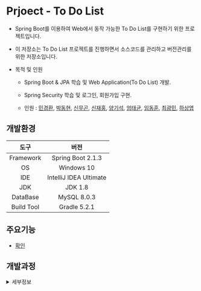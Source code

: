 Prjoect - To Do List
===
* Spring Boot를 이용하여 Web에서 동작 가능한 To Do List를 구현하기 위한 프로젝트입니다.

* 이 저장소는 To Do List 프로젝트를 진행하면서 소스코드를 관리하고 버전관리를 위한 저장소입니다.

* 목적 및 인원
  
  * Spring Boot & JPA 학습 및 Web Application(To Do List) 개발.

  * Spring Security 학습 및 로그인, 회원가입 구현.

  * 인원 : [민경환](https://www.github.com/ber01), [박동현](https://www.github.com/pdh6547), [신무곤](https://www.github.com/mkshin96), [신재홍](https://www.github.com/woghd9072), [양기석](https://www.github.com/yks095), [엄태균](https://www.github.com/etg6550), [임동훈](https://www.github.com/dongh9508), [최광민](https://www.github.com/rhkd4560), [하상엽](https://www.github.com/hagome0)

## 개발환경

|도구|버전|
|:---:|:---:|
| Framework |Spring Boot 2.1.3 |
| OS |Windows 10|
|IDE |IntelliJ IDEA Ultimate |
|JDK |JDK 1.8|
|DataBase |MySQL 8.0.3|
|Build Tool |Gradle 5.2.1|

## 주요기능 

 * [확인](https://github.com/dongh9508/Project-ToDoList/tree/master/image/MainFunction)

## 개발과정
<details><summary>세부정보</summary>

### project-day-1 

  * Spring-Boot-Web-TDL 프로젝트 생성.

  * ToDoList 클래스 설계 및 생성.

    * Idx(키) -> Integer

    * Description(내용) -> String

    * Status(완료 여부) -> Boolean

    * CreatedDate(생성 시간) -> LocalDateTime

    * CompletedDate(완료 시간) -> LocalDateTime


### project-day-2

  * 프로젝트 패키지 생성.

    * 도메인, 컨트롤러, 서비스, 레포지토리 패키지 생성.

  * 프로젝트와 MySQL 연동 및 테스트

    * application.yml 및 build.gradle 수정

    * MySQL DB에 데이터 삽입 및 [확인.](./image/1.png)

  * 서비스 호출 및 뷰 반환을 위한 ToDoListController 클래스 생성.

  * 저장소 호출 및 데이터 반환을 위한 ToDoListService 클래스 생성.

  * 데이터를 보여주기 위한 list.html 생성

    * 부트 스트랩을 이용해서 뷰 꾸미기.
    
    * 부트 스트랩을 Spring 프레임워크에서 사용시에 경로 매핑을 주의해야함.

        * CSS 적용 시, 경로는 /static/css가 아니라 /css로 경로 설정해야 함.

            * `<link rel="stylesheet" href="/css/bootstrap.min.css"/>`
    
    * 부트스트랩을 활용한 뷰 [확인](./image/2.png)

  * IntelliJ IDEA 와 MySQL [연동](./image/3.png)


### project-day-3

  * View 수정 및 [업데이트](./image/4.png)


### project-day-4

  * View 수정 및 업데이트

    * css 설정 값 추가 및 수정 
    
    * Header와 Footer 생성.


### project-day-5

  * to do list 목록의 CRUD를 위한 ToDoListRestController 클래스 생성.

    * to do list 목록의 생성을 위한 값을 View에서 Input을 통해 받아옴.

    * 받아온 Input값을 postToDoList 메소드를 통해서 및 PostMapping으로 url 매핑 처리후 ToDoListService에서 로직 처리.

    * ToDoListService에서 로직을 통해 DB에 값을 저장 한 뒤 View가 Redirect 된 후 저장된 목록 출력.


### project-day-6

  * to do list 목록의 삭제 기능과 상태와 내용 업데이트 기능 구현

    * 삭제를 하기 위해서 @PathVariable를 통해서 idx 값을 받아온 뒤 DeleteMapping으로 매핑시킨 뒤, deleteToDoList 메소드를 생성해서 로직 처리.

    * 상태와 내용 업데이트를 위해서  @PathVariable를 통해서 idx 값을 받아온 뒤 PutMapping으로 매핑시킨 뒤, putDescription, putStatus 메소드를 생성해서 로직 처리.

  * 기존의 View에서 [업데이트](./image/5.png)


### project-day-7

  * User 모델과 ToDoList 모델 1 : 1 관계 설정.

  * User 도메인 클래스 생성

    * Idx(키) -> Integer

    * Name(이름) -> String

    * Email(이메일) -> String

    * Password(비밀번호) -> String
  
  * 기존의 ToDoList 클래스에 User 컬럼 추가.

    ```java
    @OneToOne(fetch = FetchType.LAZY)
    private User user;
    ```

  * User 객체 생성 후 MySQL DB에 데이터 삽입.

    * CommandLineRunner를 이용해서 생성 로직 처리.

  * User 객체를 이용하기 위해서 Controller, Repository, Service 클래스 생성.

  * ToDoListController 클래스와 ToDoListRestController의 수정을 통해서 User 객체 값 [저장](./image/6.png).


### project-day-8

  * 로그인 기능 구현

    * 로그인 관련 처리를 위한 LoginController 클래스 생성

    * 로그인 뷰 [생성](./image/7.png).

  * 회원가입 기능 구현

    * 회원가입 관련 처리를 위한 RegisterController 클래스 생성

    * 회원가입 뷰 [생성](./image/8.png).
  
  * 회원가입 확인

    * Username, Email, Password Ajax 객체 생성 후, 데이터 전송.

    * 필요한 값을 받아와서 회원가입 로직을 통해 유저에 필요한 값을 저장 후, 유저 [생성](./image/9.png).

  * 로그인 확인

    * Username, Password Ajax 객체 생성 후, 데이터 전송.

    * loginUser 함수 생성 후, 필요한 값을 받아온 후 로그인 체크.

      * Username이 존재하지 않을 경우, 로그인 실패.

      * Username이 존재할 경우, password가 일치 하지 않을시 로그인 실패.

      * Username이 존재할 경우, password가 일치하다면 로그인 성공.


### project-day-9

  * 로그인을 하지 않고 To Do List url로 이동할 경우, 로그인 화면으로 redirect 되도록 설정.

  * To Do List에 현재 로그인을 한 유저가 등록한 To Do 항목과 Complete 항목이 보이도록 설정.

  * To Do가 등록될 때, DB의 To Do List의 테이블에도 현재 로그인 한 유저의 Idx가 [저장](./image/tododb.png)됨.


### project-day-10

  * User 모델 객체와 ToDoList 모델 객체간 관계를 단방향 관계에서 양방향 관계로 재설정.

    * `@OneToMany` 어노테이션과 `@ManyToOne` 어노테이션을 사용하여 관계성 재설정.

    * Foreign Key를 가지고 있고 OwnerShip을 가지고 있는 모델 객체에 `@ManyToOne` 어노테이션을 사용.

    * OwnerShip을 가지고 있지 않은 모델 객체에 `@OneToMany` 어노테이션을 사용.

    * `@OneToMany`를 사용한 모델 객체에 `@OneToMany` 어노테이션의 속성 중 하나인 mappedby로 OwnerShip을 가지고 있는 객체의 변수명을 기입한다.

    * OwnerShip을 가지고 있지 않은 모델 객체에는 OwnerShip을 가지고 있는 모델 객체로 된 필드를 Collection 자료형으로 선언한다.

  * ToDoList 모델에 `@ManyToOne` 어노테이션을 사용하고, User 모델에 `@OneToMany` 어노테이션을 사용해서 N : 1 양방향 관계로 설정.

  * 테이블 및 코드 [확인](https://github.com/dongh9508/Project-ToDoList/tree/master/image/RelationShip)


### project-day-11

  * 현재 User가 자신이 등록한 ToDoList를 가지고 있어야 한다.

  * User 도메인 클래스의 `@OneToMany` 어노테이션의 속성으로 FetchType을 EAGER로 설정한다.

  * User 도메인 클래스에 있던 List<ToDoList> todolists 필드에 현재 유저가 작성한 ToDoList 목록을 넣기 위해 ArrayList로 생성한다.

  * User 도메인 클래스의 List<ToDoList> todolists 필드에 현재 유저가 작성한 ToDoList 목록을 넣기 위한 add 메소드 생성.

    ```java
    public class User {
      
      ...
      ...
      ...

      @OneToMany(mappedBy = "user", fetch = FetchType.EAGER)
      private List<ToDoList> toDoLists = new ArrayList<>();

      ...
      ...

      public void add(ToDoList toDoList) {
        toDoList.setUser(this);
        this.toDoLists.add(toDoList);
      }
    }
    ```


### prjoect-day-12

  * /list url로 redirect 될 때마다 콘솔에 현재 User의 Idx와 User가 가지고 있는 ToDoList들의 객체들을 출력.

  * Spring Security 적용을 위한 테스트 프로젝트 생성.

    * Spring Security를 위한, 의존성 설정.

      ```java
      dependencies {
        implementation 'org.springframework.boot:spring-boot-starter-data-jpa'
        implementation 'org.springframework.boot:spring-boot-starter-thymeleaf'
        implementation 'org.springframework.boot:spring-boot-starter-web'
        compile 'org.springframework.security:spring-security-web:4.2.7.RELEASE'
        compile 'org.springframework.security:spring-security-config:4.2.7.RELEASE'
        compileOnly 'org.projectlombok:lombok'
        runtimeOnly 'org.springframework.boot:spring-boot-devtools'
        runtimeOnly 'com.h2database:h2'
        runtimeOnly 'mysql:mysql-connector-java'
        testImplementation 'org.springframework.boot:spring-boot-starter-test'
      }
      ```
    
    * application.yml 설정.

      ```java
      server:
        port: 8080

      logging:
        level:
          root: WARN
          org.springframework.web: INFO
          org.springframework.security: INFO

      spring:
        thymeleaf:
          cache: false
      ```

    * templates에 필요한 index.html, login.html, user/index.html 생성.

    * 스프링 시큐리티를 이용한 로그인을 위한 코드 작성.

      * MainController 클래스 생성.

      * SecurityConfig 클래스 생성.

        * SecurityConfig 클래스에 WebSecurityConfigurerAdapter 클래스를 상속받고, `@EnableWebSecurity` 어노테이션을 적용함.

        * configure() 메소드와, configureGlobal() 메소드 작성.

          * configureGlobal() 메소드의 인메모리 인증 코드 부분의 password 부분을 인코딩 해주지 않아서 에러가 일어남.

          * PasswordEncoder 클래스를 이용해서 인코딩 에러가 일어나는 부분을 해결.


### prjoect-day-13

  * day-12에서 생성한 프로젝트에서 [GUIDE](https://spring.io/guides/gs/securing-web)를 통해 코드 실습 진행.

  * 템플릿에 `home.html` 과 `hello.html` 를 생성하고, MvcCofig 클래스를 생성.

  * MvcConfig 클래스를 생성한 뒤에, `@Configuration` 어노테이션을 붙여주고, `WebMvcConfiguer` 인터페이스를 상속받는다.

  * 그 이후, `addViewController(ViewControllerRegistry registry)` 메소드를 오버라이딩 한 뒤, registry에 `ViewController`를 추가한다.

    * `registry.addViewController("/home").setViewName("home");`

    * /home url로 이동했을 때, `home`이라는 이름의 view name을 가진 `home.hml`로 매핑해주는 방식이다.

    * 그 밖에 다른 ViewController도 추가한다.

  * 그 이후, 스프링 시큐리티 의존성을 추가하고, 실행해보면 모든 페이지가 잠금이 걸린다.

  * 시큐리티 설정을 위한 WebSecurityConfig 클래스를 생성하고 WebSecurityConfigurerAdapter 클래스를 상속받는다.

    * WebSecurityConfig 클래스에 `@Configuration` 어노테이션과 `@EnableWebSecurity` 어노테이션을 사용한다.

    * `@EnableWebSecurity` 어노테이션을 사용하는 순간, 스프링 부트가 제공하는 스프링 시큐리티 설정을 따라간다고 가정한다.

    *  WebSecurityConfig 클래스에 HttpSecurity를 파라미터로 갖는 configure() 메소드 오버라이딩.

      * `.authorizeRequests()` 은 요청에 대해 어떻게 보안을 걸 것인가에 대한 설정 메소드이다.

      * `.antMatchers()` 는 특정한 패턴에 대한 요청들의 처리하기 위한 설정값이다.

      * `.antMatchers().permitAll()` 는 `.antMatchers()`로 지정된 패턴에 대한 요청들은 전부다 허용하라는 의미이다.

        * `.antMatchers("/", "/home").permitAll()` / 와 /home에 대해서는 전부 허용하라, 로그인을 안한 사용자에게도 보이도록 설정.

      * `.anyRequest().authenticated()` 이외의 요청들은 인증이 필요한 요청이라, 인증된 사용자만 가능하다는 의미.

      * `.formLogin()` 속성은 Login에 관한 속성이다. `.anyRequest().authenticated()` 속성으로 인해서 이외의 요청들은 formLogin으로 설정된 loginPage로 이동.

      * `.loginPage()` 은 loginPage로 가는 Url이 어떤것인가에 대한 설정이다.
      
      * `.logout()` 메소드는 로그아웃에 대한 속성 값에 대한 설정이다.

        * `.logoutUrl()` 메소드는 로그아웃시 Redirect 되는 Url을 결정한다.

    * WebSecurityConfig 클래스에 userDetailsService() 메소드 오버라이딩.

      * UserDetails 클래스를 통해 user 생성.

        * `.withDefaultPasswordEncorder()` 속성을 통해 패스워드 인코딩 설정.

        * `.userName()` 을 통해 user 이름 설정.

        * `.password()` 을 통해 패스워드 설정

        * `.roles()` 을 통해 권한 설정.

        * InMemoryUserDetailsManager 클래스를 통해 인 메모리에 유저를 저장.

    * `login.html` 생성

    * `hello.html` 코드 변경, 로그인된 사용자의 정보 표시 및 로그아웃 버튼 생성.

    * 결과

      * 로그인을 하기전까지는 `/` 과 `/home` 과  `/loign` url만 접근 가능.

      * 로그인을 하기전까지는 허용된 url 이외의 url 접근시, `/loign` url로 Redirect

      * 로그인을 성공하면, 기존에 `/home`에서 이동하고자 했던, `/hello` url로 접근할 수 있다.

      * 로그아웃을 하면, 다시 `/login` url로 돌아간다.

      * 즉, 스프링 시큐리티를 통해서 로그인을 성공시키면, 유저는 인증된 사용자가 되고, 인증된 사용자가 가질수 있는 권한을 가지게 된다.

      * 위 코드는 인증된 사용자에게 `/home` 으로 접근을 할 수 있게 하는 권한을 부여하였다.


### prjoect-day-14

  * [GUIDE](https://spring.io/guides/gs/securing-web)를 통해 진행했던 실습 코드를 수정 및 리팩토링.

  * 지난 코드 내용 [리뷰](https://github.com/dongh9508/Project-ToDoList/tree/master/image/SECREVIEW)

  * 이전에 진행했던 UserDetails 클래스를 통해서 인 메모리에 유저를 저장했던 방식은 테스트 코드에서 주로 쓰이는 방식.

  * 현실적인 User를 생성하기 위해서 이전 코드에서 UserDetails 클래스 코드 부분 제거.

  * AccountController, AccountService, AccountRepository 생성.

  * AccountService 클래스에서 UserDetailsService 인터페이스를 상속받는다.

    * `loadUserByUsername()` 메소드를 오버라이딩한다.

      * `loadUserByUsername()` 메소드에서 파라미터로 받은 username으로 Account를 레포에서 찾아오고, 찾아온 Account를 UserDetalis 인터페이스로 변환한다.

      * Account는 현재 프로젝트만의 도메인이므로, 스프링 시큐리티는 이 도메인을 알 수가 없기 때문에, 스프링 시큐리티가 알 수 있도록 UserDetalis 인터페이스로 변환한다.

      * UserDetalis 객체가 생성된 코드.

        ```java
        UserDetails userDetails = new UserDetails() {
            @Override
            public Collection<? extends GrantedAuthority> getAuthorities() {
                return null;
            }

            @Override
            public String getPassword() {
                return null;
            }

            @Override
            public String getUsername() {
                return null;
            }

            @Override
            public boolean isAccountNonExpired() {
                return false;
            }

            @Override
            public boolean isAccountNonLocked() {
                return false;
            }

            @Override
            public boolean isCredentialsNonExpired() {
                return false;
            }

            @Override
            public boolean isEnabled() {
                return false;
            }
        }
        ```
      * ROLE에 관한것을 원래는 따로 만들어야 하나, 간단하게 UserDetails 안에 ROLE을 만들어서 처리함.

      * User를 생성하기 위해서 WebSecurityConfig 클래스에서 `/careate` url도 인증없이 접속할 수 있도록 수정.

      * 프로젝트 빌드 후, `/create` url로 이동하면, 생성된 계정을 [확인](./image/22.png)이 가능하다.

        * 해당 url로 이동했을 때, 패스워드가 그대로 노출되기 때문에 문제가 됨. 이런식으로 해선 안됨.

      * 확인된 계정으로 로그인을 하더라도, 콘솔 로그창에 에러가 출력되면서 로그인이 되지 않음.

        * 에러를 확인해본 결과, password 인코딩 문제가 에러의 원인이 됨.

        * 해결을 위해선 WebSecurityConfig 클래스에 PasswordEncoder 타입의 passwordEncoder() 메소드를 `@Bean`으로 등록.

          ```java
          @Bean
          public PasswordEncoder passwordEncoder() {
              return PasswordEncoderFactories.createDelegatingPasswordEncoder();
          }
          ```
        * AccountService 클래스에서 account의 패스워드를 불러와서 PasswordEncoder 클래스를 통해서 인코딩을 거친 후 저장.
      
      * 프로젝트 재빌드 후, `/create` url로 이동하면, 생성된 계정의 패스워드가 인코딩 된 것을 [확인](./image/23.png)할 수 있다.

      * 인코딩을 거친 후에는 로그인 시에 콘솔에 나타났던 패스워드 인코딩 에러가 일어나지 않고 정상 로그인이 됨.   

      * UserDetalis 객체를 쓸 경우, 코드가 길어지기 때문에, 가독성이 떨어진다. 
      
      * 스프링 시큐리티 자체에 내장되어 있는 User라는 객체가 UserDetalis를 상속받으므로 User 객체로 대체하면 장황한 코드를 줄일 수 있음.

        * 첫번째 파라미터는 User ID, 두번째는 패스워드, 세번째는 해당 유저의 ROLE이 들어감.

        ```java
        return new User(account.getEmail(), account.getPassword(), authorities);
        ```

      * 생성된 ROLE에 의해서 WebSeucrityConfig 클래스에서 접근 권한에 대해 다르게 설정이 가능.

        * `.antMatchers("/admin/**").hasRole("ADMIN")` 와 같이 설정한다면, `/admin` 으로 시작되는 모든 url은 ADMIN ROLE을 가진 유저만 접근이 가능하단 의미가 됨.


### prjoect-day-15

  * ToDoList 프로젝트에 Spring Security 적용.

  * 기존의 build.gradle 에 Spring Security 을 위한 의존성 추가.

    ```java
    compile("org.springframework.boot:spring-boot-starter-security")
    ```
  
  * 프로젝트 하부에 config 패키지를 생성하고 스프링 시큐리티를 설정을 위한 SecurityConfig 클래스 생성.

    * SecurityConfig 클래스에 `@EnableWebSecurity` 어노테이션을 사용하고, WebSecurityConfigurerAdapter 클래스를 상속받는다.

    * 위와 같이 진행할 경우, 사이트 전체가 잠겨서 configure() 메소드를 오버라이딩 해서 페이지의 인증을 해제.

    * 자원에 대한 접근 해제, 모든 경로에 대해 PermitAll.

  * UserRole 도메인을 생성.

    * User와 `@ManyToOne` 어노테이션을 사용해서 관게성을 가진다.

    * User 클래스 쪽에서 UserRole과 `@OneToMany` 관계를 갖고, 엔티티들의 영속관계를 한번에 처리하기 위해, casccade 속성을 주고, UserRole과 User를 둘다 즉시 조회하기 위해서 fetchtype은 EAGER로 설정한다.

    * 관계성을 매핑하고 난 이후, 'entityManagerFactory' 에러가 발생.

      * 기존의 ToDoList와의 관계성 매핑으로 인해서, UserRole과의 관계와 충돌 발생. ToDoList의 FetchType을 Lazy로 주면서 해결.
    
    * 도메인 간의 관계성 설정을 마친후, 계정 생성 시도.

      * Spring Security를 적용할 경우, 기존의 Ajax의 POST 호출 시 403 Forbidden 에러가 발생.

      * 원인은 csrf 필터로 인해서, csrf 토큰 값이 누락되어서 발생하는 문제. 

      * Ajax 요청 Header에 csrf token 정보를 포함해서 전송.

  * UserDTO 도메인 생성.

    * DTO : 각 계층간의 데이터 교환을 위해 사용되는 순수 객체, DTO는 각 계층간 데이터 전송을 위해 아무런 로직을 갖지 않고 오직 데이터를 담기 위해 사용되는 필드와 Getter/Setter 메서드만 가지는 객체이다.

    * DTO를 사용하는 이유.

      * 어떤 값을 요청할 때, 그 요청한 값을 DTO에 담지 않고 일일이 하나씩 응답해준다면, 네트워크에 엄청나게 많은 트래픽이 발생하기 떄문에 트래픽을 줄이기 위함.

      * @Vaild 어노테이션과 BindingResult 클래스 그리고 DTO 클래스 내에 있는 @NotEmpty, @NotNull, @Email 어노테이션을 통해서 회원가입을 위한 데이터에 유효성 검증을 위해서도 사용하였다.

  * 계정 생성 시에 DB를 조회해서 아이디와 이메일이 중복인지 아닌지 중복 검사 체크.

    * 이상이 없다면, UserRepository에 저장.

  * 계정 생성 성공.

    * 비밀번호가 암호화되서 저장된것을 [확인](./image/24.png)

  * 생성된 계정을 통해서 스프링 시큐리티가 적용된 로그인 로직 구성.

    * 기존의 UserService 클래스에 UserDetailsService 클래스를 상속.

      * loadUserByUsername(String username) 메소드를 오버라이딩.

      * 로그인을 할 때 입력한 username 값을 통해서 DB에서 현재 유저를 찾아온 후, 유저 클래스 생성하여 매핑.

      * 매핑된 유저에 ROLE 필드에 관한 값을 세팅 후, 스프링 시큐리티에서 제공하는 유저 객체에 파라미터로 유저의 아이디, 비밀번호, Roles의 리스트까지 넣고 리턴.

    * SecurityConfig 클래스에서 configureGloba() 메소드에 패스워드 인코딩 처리를 해줌.

    * SecurityConfig 클래스에서 configure() 메소드를 통해서 로그인의 성공 여부에 따른 URL 매핑을 통해 로그인 과정 마무리.

    * 성공적인 로그인을 할 경우, `/list`로 이동되어서 ToDoList의 View를 띄어줌.

    * ToDoList 쪽에 로그아웃 버튼 생성.

      * 로그아웃 버튼을 통해서 로그인 화면으로 이동.

    * 404 에러 페이지와 500 에러 페이지에 따른 뷰 이동.

      * ErroPagerController 클래스 생성 후, 에러 예외 처리 후 에러 뷰 매핑.

    * 스프링 시큐리티를 사용하여 로그인을 했을 때, 현재 사용자 정보를 세션에서 불러오기.

      * 로그인이 성공 한 이후 ToDoList View가 화면 출력 될 떄와 현재 로그인한 유저로 글을 등록 할 때, 현재 유저 정보를 세션에서 가져와야 한다.

      * ToDoListController 클래스에서 /todolist URL에 대해서 GetMapping과 PostMapping을 진행하는 메소드에서 파라미터로 @AuthenticationPrincipal 어노테이션과 함께 스프링 시큐리티에서 제공하는 유저 객체를 추가한다.

      * 그리고 그 유저 객체의 `.getUsername()` 메소드를 통해서 현재 로그인한 유저의 정보를 세션에서 불러올 수 있다.

        ```java
        @Controller
        @RequestMapping("/todolist")
        public class ToDoListController {

          ....
          ....

          @GetMapping
          public String list(Model model, @AuthenticationPrincipal org.springframework.security.core.userdetails.User currentUser) {
              User user = userService.findUserId(currentUser.getUsername());
              model.addAttribute("todoList", toDoListService.findToDoList(user));
              return "todolist/list";
          }

          @PostMapping
          public ResponseEntity<?> postToDoList(@RequestBody @Valid ToDoList toDoList, BindingResult result,
                                          @AuthenticationPrincipal org.springframework.security.core.userdetails.User currentUser) {
              if(result.hasErrors()) {
                  userService.validation(result);
              }

              User user = userService.findUserId(currentUser.getUsername());
              toDoListService.PostToDoList(toDoList, user);
              return new ResponseEntity<>("{}", HttpStatus.CREATED);
          }

          ....
          ....

        }
        ```
  

### prjoect-day-16

  * 유효성 검증을 위한 코드 일부 수정.

    * UserDTO 클래스에서 컬럼들에 선언해줬던  `@NotEmpty` 어노테이션에서 `@NotBlank` 어노테이션으로 변경.

      * `@NotEmpty` 어노테이션의 경우, null 값과 empty 값은 검증에서 허용하지 않지만, white space 값은 허용하기 떄문에, `@NotBlank` 어노테이션으로 변경.<br><br>
    
      |     | `@NotNull` | `@NotEmpty` |`@NotBlank` |
      :------: | :------------: | :----------: | :-----: |
      | null  | 허용하지 않음 |허용하지 않음 | 허용하지 않음 |
      |  "" | 허용 | 허용하지 않음 | 허용하지 않음 |
      | " "(space)  | 허용 | 허용 | 허용하지 않음 |


  * User 클래스 컬럼 일부 수정.

    * 컬럼으로 들어가는 필드들에 적용되어있는 `@Column` 어노테이션의 속성값을 `@Column(nullable = false)` 으로 변경.

    * User 도메인으로 인해 DB 테이블이 생성될 때, null 이 되어선 안되는 컬럼들에 대해서 Not Null 제약을 걸어주기 위해서 nullable 속성값을 `@Column` 어노테이션에 추가함. 


### prjoect-day-17

  * 유효성 검증을 위한 코드 일부 추가 및 유효성 검증 부분 마무리.

    * 기존의 DTO 객체단에서 진행하던 검증에 더 해서 프론트 단에서 추가 검증을 진행하기 위해서 프론트 코드 추가.

    * 회원가입 할 때 아이디와 비밀번호 길이에 대한 검증 및 이메일 형식 검증 부분 추가.

    * 로그인을 진행할 때, 아이디 길이와 비밀번호 길이를 프론트 단에서도 검증하는 코드 추가.

    * 로그인 실패시와 로그아웃시에도 그 정보를 출력하는 html 태그 추가.

    * 회원가입시에 Register를 누르기 전에도, 아이디가 중복인지 이메일이 중복인지 뷰를 통해서 나타날 수 있도록 코드 수정.


### prjoect-day-18

  * 부분적 테스트 코드 작성 시작.

    * LoginControllerTests 클래스 생성.

      * Ajax 혹은 client의 Request를 테스트 하기 위해서 WebApplicationContext 클래스와 MockMvc 클래스를 사용.

      * root url 접근시의 get 매핑 테스트 코드 작성.

      * 로그인 페이지 접근시의 get 메핑 테스트 코드 작성.

  * 이후에도 여러 테스트 코드를 추가적으로 작성해서 추가할 예정.


### prjoect-day-19

  * 소스코드 통합.

  * 계층형 ToDoList 구현하기.

    * 계층형 ToDoList를 위한 Coment 도메인 생성.

      * `idx(키)` -> `Long`

      * `content(내용)` -> `String`

      * `createdDate(생성시간)` -> `LocalDateTime`

      * `modifiedDate(수정시간)` -> `LocalDateTime`

    * Comment 도메인을 생성함으로써 CommentRepository, CommentController, CommentService 클래스 생성.

  * Comment 등록을 위한 View [생성](./image/25.png)

  * View에서 데이터 값을 전송하기 위한, CommentDTO 클래스 생성.

  * 댓글 등록 및 데이터 베이스 값 저장.

    * Comment 도메인과 ToDoList 도메인의 관계성 매핑.

      * Comment 도메인에서 `@ManyToOne` 관계 매핑.

      * ToDoList 도메인에서 `@OneToMany` 관계 매핑.

    * CommentController 클래스에서 댓글 등록을 위한 Post 요청 메소드 생성.

      * Post 요청 메소드 내에서 등록을 위한 비지니스 로직을 처리하기 위해 서비스 호출.

      * 댓글 등록할 때, 댓글의 데이터에 대한 유효성 검증을 위한, 서비스 호출. (`validation()`)

      * 검증이 끝났다면, `@Builder` 어노테이이션을 이용한 빌더 패턴을 이용해서 Comment 객체 생성 후, ToDoList의 add 메소드 실행.

      * 마지막으로 CommentRepository 에 필요한 로직을 처리한 Comment 객체 저장.

      * 댓글 등록 View에서 AJAX 호출을 통해서 Post 메소드 호출을 한 뒤, DB에 Comment 값 [저장완료](./image/26.png)


### prjoect-day-20

  * 사용하지 않은 css, js 파일 모두 삭제.

  * 중복되는 코드 부분들은 하나로 통일.

  * 깔끔한 뷰를 위해서 html 및 css 그리고 js 코드 부분 수정.

  * 댓글을 입력하면 입력한 View가 DB 값에 저장 이후, To Do List에 출력되도록 설정.

  * 댓글 수정 및 삭제 구현.

    * 댓글 수정 및 삭제를 위한 비지니스 로직 추가 및 put 매핑과 delete 매핑 추가.

    * 댓글 수정 및 삭제를 하기 위해 View에서 AJAX 호출을 통해서 put 또는 delete 메소드 호출을 한 뒤, DB에 Comment 수정 또는 삭제 적용.

  * 계층형 ToDo로 작성된 댓글에 대해서도 완료 여부에 대한 설정 가능.

    * Comment 도메인에 Status 컬럼 추가 및 체크 박스 여부에 따라 Status 값이 False 또는 True로 변경.


### prjoect-day-21

  * 계층형 ToDoList 완료 여부 설정 및 컬럼 추가.

  * 계층형 ToDoList 삽입, 삭제, 수정, 완료시에 페이지가 Reload가 되어서 접히는 이슈 해결.

    * 데이터를 CommentDTO 객체를 이용해서 서버에 보낸 뒤, 다시 CommentDTO를 반환받아서 그 객체를 토대로 자바스크립트 객체 생성.

    * 자바스크립트로 생성한 Comment 객체를 이용해서 페이지를 리로드 하지 않고, 삽입, 수정, 삭제 한 로직에 따른, 뷰를 반영. 


### prjoect-day-22

  * ToDoList 수정 진행시에, 수정 버튼 디자인 변경 및 다른 삭제, 코맨트, 체크박스 등의 버튼들을 비활성화 처리.

  * 계층형 ToDoList 수정시에도, 수정 버튼 디자인 변경 및 다른 삭제 및 체크박스 버튼 들을 비활성화 처리.

  * 일부 HTML의 CSS 속성 및 View 변경.


### prjoect-day-23

  * 개선사항 및 모든 문제들은 [issue](https://github.com/dongh9508/Project-ToDoList/issues)로 등록해서 관리.

  * 등록된 이슈들을 토대로 이슈들을 처리하기 위한 Branch 생성 후, 문제가 없을 경우, Master Branch로 Merge 하는 방식으로 프로젝트를 진행할 예정임.

  * UserDTO 클래스의 유효성 검증 어노테이션인 `@Pattern` 어노테이션 추가.

    * 테스트 코드를 원할하게 동작하기 위해서, 기존의 js가 처리해주던 프론트에서의 검증 뿐만 아니라, 백앤드에서도 아이디 및 비밀번호를 검증해주기 위해 추가. 

  * [#1](https://github.com/dongh9508/Project-ToDoList/issues/1) 이슈 처리 및 개선사항 Master Branch로 합병.

    *  [#1](https://github.com/dongh9508/Project-ToDoList/issues/1) 이슈인 회원가입 테스트 코드 작성 완료.

</details>